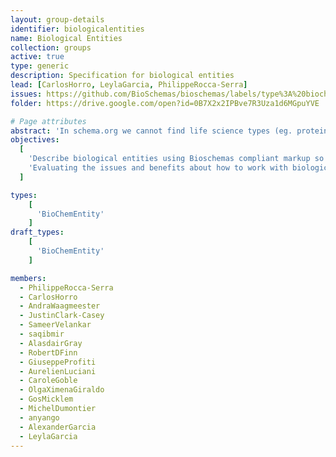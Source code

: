 ```yaml
---
layout: group-details
identifier: biologicalentities
name: Biological Entities
collection: groups
active: true
type: generic
description: Specification for biological entities
lead: [CarlosHorro, LeylaGarcia, PhilippeRocca-Serra]
issues: https://github.com/BioSchemas/bioschemas/labels/type%3A%20biochementity
folder: https://drive.google.com/open?id=0B7X2x2IPBve7R3Uza1d6MGpuYVE

# Page attributes
abstract: 'In schema.org we cannot find life science types (eg. protein, gene, biological pathway) except those types that overlap with healthcare and medicine domains defined by the health schema.org extension (eg. drug, artery). These life science types share many elements which can be captured in a common biological entity type.'
objectives:
  [
    'Describe biological entities using Bioschemas compliant markup so biological types can be more easily indexed by search engines and registries.',
    'Evaluating the issues and benefits about how to work with biological entities in schema.org and Bioschemas'
  ]

types:
    [
      'BioChemEntity'
    ]
draft_types:
    [
      'BioChemEntity'
    ]

members:
  - PhilippeRocca-Serra
  - CarlosHorro
  - AndraWaagmeester
  - JustinClark-Casey
  - SameerVelankar
  - saqibmir
  - AlasdairGray
  - RobertDFinn
  - GiuseppeProfiti
  - AurelienLuciani
  - CaroleGoble
  - OlgaXimenaGiraldo
  - GosMicklem
  - MichelDumontier
  - anyango
  - AlexanderGarcia
  - LeylaGarcia
---
```

